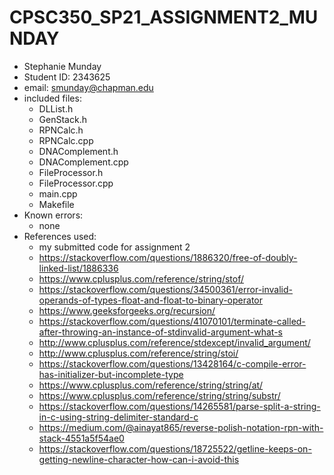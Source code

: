 # CPSC350_SP21_ASSIGNMENT2_MUNDAY
* Stephanie Munday
* Student ID: 2343625
* email: smunday@chapman.edu
* included files:
  - DLList.h
  - GenStack.h
  - RPNCalc.h
  - RPNCalc.cpp
  - DNAComplement.h
  - DNAComplement.cpp
  - FileProcessor.h
  - FileProcessor.cpp
  - main.cpp
  - Makefile
* Known errors:
  - none
* References used:
  - my submitted code for assignment 2
  - https://stackoverflow.com/questions/1886320/free-of-doubly-linked-list/1886336
  - https://www.cplusplus.com/reference/string/stof/
  - https://stackoverflow.com/questions/34500361/error-invalid-operands-of-types-float-and-float-to-binary-operator
  - https://www.geeksforgeeks.org/recursion/
  - https://stackoverflow.com/questions/41070101/terminate-called-after-throwing-an-instance-of-stdinvalid-argument-what-s
  - http://www.cplusplus.com/reference/stdexcept/invalid_argument/
  - http://www.cplusplus.com/reference/string/stoi/
  - https://stackoverflow.com/questions/13428164/c-compile-error-has-initializer-but-incomplete-type
  - https://www.cplusplus.com/reference/string/string/at/
  - https://www.cplusplus.com/reference/string/string/substr/
  - https://stackoverflow.com/questions/14265581/parse-split-a-string-in-c-using-string-delimiter-standard-c
  - https://medium.com/@ainayat865/reverse-polish-notation-rpn-with-stack-4551a5f54ae0
  - https://stackoverflow.com/questions/18725522/getline-keeps-on-getting-newline-character-how-can-i-avoid-this

